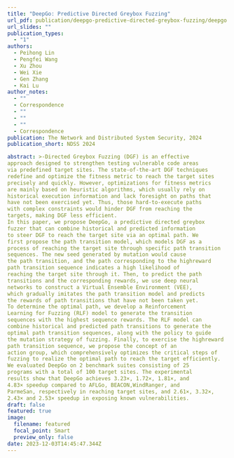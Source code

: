 ```yaml
---
title: "DeepGo: Predictive Directed Greybox Fuzzing"
url_pdf: publication/deepgo-predictive-directed-greybox-fuzzing/deepgo.pdf
url_slides: ""
publication_types: 
  - "1"
authors: 
  - Peihong Lin
  - Pengfei Wang
  - Xu Zhou
  - Wei Xie
  - Gen Zhang
  - Kai Lu
author_notes: 
  - ""
  - Correspondence
  - ""
  - ""
  - ""
  - Correspondence
publication: The Network and Distributed System Security, 2024
publication_short: NDSS 2024

abstract: >-Directed Greybox Fuzzing (DGF) is an effective
approach designed to strengthen testing vulnerable code areas
via predefined target sites. The state-of-the-art DGF techniques
redefine and optimize the fitness metric to reach the target sites
precisely and quickly. However, optimizations for fitness metrics
are mainly based on heuristic algorithms, which usually rely on
historical execution information and lack foresight on paths that
have not been exercised yet. Thus, those hard-to-execute paths
with complex constraints would hinder DGF from reaching the
targets, making DGF less efficient.
In this paper, we propose DeepGo, a predictive directed greybox
fuzzer that can combine historical and predicted information
to steer DGF to reach the target site via an optimal path. We
first propose the path transition model, which models DGF as a
process of reaching the target site through specific path transition
sequences. The new seed generated by mutation would cause
the path transition, and the path corresponding to the highreward
path transition sequence indicates a high likelihood of
reaching the target site through it. Then, to predict the path
transitions and the corresponding rewards, we use deep neural
networks to construct a Virtual Ensemble Environment (VEE),
which gradually imitates the path transition model and predicts
the rewards of path transitions that have not been taken yet.
To determine the optimal path, we develop a Reinforcement
Learning for Fuzzing (RLF) model to generate the transition
sequences with the highest sequence rewards. The RLF model can
combine historical and predicted path transitions to generate the
optimal path transition sequences, along with the policy to guide
the mutation strategy of fuzzing. Finally, to exercise the highreward
path transition sequence, we propose the concept of an
action group, which comprehensively optimizes the critical steps of
fuzzing to realize the optimal path to reach the target efficiently.
We evaluated DeepGo on 2 benchmark suites consisting of 25
programs with a total of 100 target sites. The experimental
results show that DeepGo achieves 3.23×, 1.72×, 1.81×, and
4.83× speedup compared to AFLGo, BEACON,WindRanger, and
ParmeSan, respectively in reaching target sites, and 2.61×, 3.32×,
2.43× and 2.53× speedup in exposing known vulnerabilities.
draft: false
featured: true
image: 
  filename: featured
  focal_point: Smart
  preview_only: false
date: 2023-12-03T14:45:47.344Z
---
```




